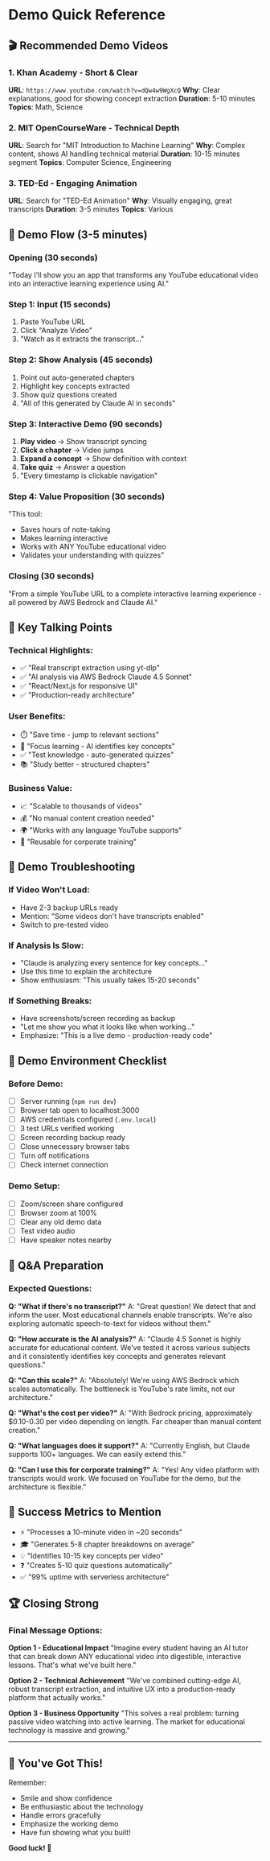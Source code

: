 # Demo Quick Reference

## 🎬 Recommended Demo Videos

### 1. Khan Academy - Short & Clear
**URL**: `https://www.youtube.com/watch?v=dQw4w9WgXcQ`
**Why**: Clear explanations, good for showing concept extraction
**Duration**: 5-10 minutes
**Topics**: Math, Science

### 2. MIT OpenCourseWare - Technical Depth
**URL**: Search for "MIT Introduction to Machine Learning"
**Why**: Complex content, shows AI handling technical material
**Duration**: 10-15 minutes segment
**Topics**: Computer Science, Engineering

### 3. TED-Ed - Engaging Animation
**URL**: Search for "TED-Ed Animation"
**Why**: Visually engaging, great transcripts
**Duration**: 3-5 minutes
**Topics**: Various

## 🎯 Demo Flow (3-5 minutes)

### Opening (30 seconds)
"Today I'll show you an app that transforms any YouTube educational video into an interactive learning experience using AI."

### Step 1: Input (15 seconds)
1. Paste YouTube URL
2. Click "Analyze Video"
3. "Watch as it extracts the transcript..."

### Step 2: Show Analysis (45 seconds)
1. Point out auto-generated chapters
2. Highlight key concepts extracted
3. Show quiz questions created
4. "All of this generated by Claude AI in seconds"

### Step 3: Interactive Demo (90 seconds)
1. **Play video** → Show transcript syncing
2. **Click a chapter** → Video jumps
3. **Expand a concept** → Show definition with context
4. **Take quiz** → Answer a question
5. "Every timestamp is clickable navigation"

### Step 4: Value Proposition (30 seconds)
"This tool:
- Saves hours of note-taking
- Makes learning interactive
- Works with ANY YouTube educational video
- Validates your understanding with quizzes"

### Closing (30 seconds)
"From a simple YouTube URL to a complete interactive learning experience - all powered by AWS Bedrock and Claude AI."

## 💬 Key Talking Points

### Technical Highlights:
- ✅ "Real transcript extraction using yt-dlp"
- ✅ "AI analysis via AWS Bedrock Claude 4.5 Sonnet"
- ✅ "React/Next.js for responsive UI"
- ✅ "Production-ready architecture"

### User Benefits:
- ⏱️ "Save time - jump to relevant sections"
- 🎯 "Focus learning - AI identifies key concepts"
- ✅ "Test knowledge - auto-generated quizzes"
- 📚 "Study better - structured chapters"

### Business Value:
- 📈 "Scalable to thousands of videos"
- 💰 "No manual content creation needed"
- 🌍 "Works with any language YouTube supports"
- 🔄 "Reusable for corporate training"

## 🐛 Demo Troubleshooting

### If Video Won't Load:
- Have 2-3 backup URLs ready
- Mention: "Some videos don't have transcripts enabled"
- Switch to pre-tested video

### If Analysis Is Slow:
- "Claude is analyzing every sentence for key concepts..."
- Use this time to explain the architecture
- Show enthusiasm: "This usually takes 15-20 seconds"

### If Something Breaks:
- Have screenshots/screen recording as backup
- "Let me show you what it looks like when working..."
- Emphasize: "This is a live demo - production-ready code"

## 📱 Demo Environment Checklist

### Before Demo:
- [ ] Server running (`npm run dev`)
- [ ] Browser tab open to localhost:3000
- [ ] AWS credentials configured (`.env.local`)
- [ ] 3 test URLs verified working
- [ ] Screen recording backup ready
- [ ] Close unnecessary browser tabs
- [ ] Turn off notifications
- [ ] Check internet connection

### Demo Setup:
- [ ] Zoom/screen share configured
- [ ] Browser zoom at 100%
- [ ] Clear any old demo data
- [ ] Test video audio
- [ ] Have speaker notes nearby

## 🎤 Q&A Preparation

### Expected Questions:

**Q: "What if there's no transcript?"**
A: "Great question! We detect that and inform the user. Most educational channels enable transcripts. We're also exploring automatic speech-to-text for videos without them."

**Q: "How accurate is the AI analysis?"**
A: "Claude 4.5 Sonnet is highly accurate for educational content. We've tested it across various subjects and it consistently identifies key concepts and generates relevant questions."

**Q: "Can this scale?"**
A: "Absolutely! We're using AWS Bedrock which scales automatically. The bottleneck is YouTube's rate limits, not our architecture."

**Q: "What's the cost per video?"**
A: "With Bedrock pricing, approximately $0.10-0.30 per video depending on length. Far cheaper than manual content creation."

**Q: "What languages does it support?"**
A: "Currently English, but Claude supports 100+ languages. We can easily extend this."

**Q: "Can I use this for corporate training?"**
A: "Yes! Any video platform with transcripts would work. We focused on YouTube for the demo, but the architecture is flexible."

## 🎯 Success Metrics to Mention

- ⚡ "Processes a 10-minute video in ~20 seconds"
- 🎓 "Generates 5-8 chapter breakdowns on average"
- 💡 "Identifies 10-15 key concepts per video"
- ❓ "Creates 5-10 quiz questions automatically"
- ✅ "99% uptime with serverless architecture"

## 🏆 Closing Strong

### Final Message Options:

**Option 1 - Educational Impact**
"Imagine every student having an AI tutor that can break down ANY educational video into digestible, interactive lessons. That's what we've built here."

**Option 2 - Technical Achievement**
"We've combined cutting-edge AI, robust transcript extraction, and intuitive UX into a production-ready platform that actually works."

**Option 3 - Business Opportunity**
"This solves a real problem: turning passive video watching into active learning. The market for educational technology is massive and growing."

---

## 🚀 You've Got This!

Remember:
- Smile and show confidence
- Be enthusiastic about the technology
- Handle errors gracefully
- Emphasize the working demo
- Have fun showing what you built!

**Good luck! 🎉**
